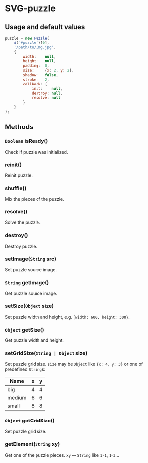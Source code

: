 # SVG-puzzle

## Usage and default values
```javascript
puzzle = new Puzzle(
    $("#puzzle")[0],
    '/path/to/img.jpg',
    {
        width:    null,
        height:   null,
        padding:  0,
        size:     {x: 2, y: 2},
        shadow:   false,
        stroke:   2,
        callback: {
            init:    null,
            destroy: null,
            resolve: null
        }
    }
);
```

## Methods
### `Boolean` isReady()
Check if puzzle was initialized.

### reinit()
Reinit puzzle.

### shuffle()
Mix the pieces of the puzzle.

### resolve()
Solve the puzzle.

### destroy()
Destroy puzzle.

### setImage(`String` src)
Set puzzle source image.

### `String` getImage()
Get puzzle source image.

### setSize(`Object` size)
Set puzzle width and height, e.g. `{width: 600, height: 300}`.

### `Object` getSize()
Get puzzle width and height.

### setGridSize(`String | Object` size)
Set puzzle grid size.
`size` may be `Object` like `{x: 4, y: 3}` or one of predefined `String`s:

Name   |x |y
----   |--|--
big    |4 |4
medium |6 |6
small  |8 |8

### `Object` getGridSize()
Set puzzle grid size.

### getElement(`String` xy)
Get one of the puzzle pieces.
`xy` — `String` like `1-1`, `1-3`...
